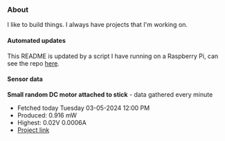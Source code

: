### About
I like to build things. I always have projects that I'm working on.

#### Automated updates
This README is updated by a script I have running on a Raspberry Pi, can see the repo [here](https://github.com/jdc-cunningham/raspi-git-repo-updater).

#### Sensor data


**Small random DC motor attached to stick** - data gathered every minute
- Fetched today Tuesday 03-05-2024 12:00 PM
- Produced: 0.916 mW
- Highest: 0.02V 0.0006A
- [Project link](https://github.com/jdc-cunningham/turbine-raspi)